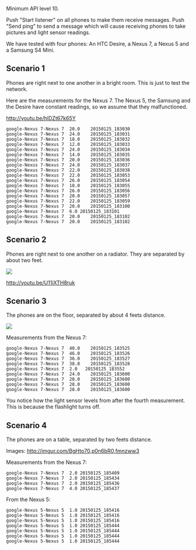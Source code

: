 Minimum API level 10.

Push "Start listener" on all phones to make them receive messages.
Push "Send ping" to send a message which will cause receiving phones to take pictures and light sensor readings.

We have tested with four phones: An HTC Desire, a Nexus 7, a Nexus 5 and a Samsung S4 Mini.

Scenario 1
---

Phones are right next to one another in a bright room. This is just to test the network.

Here are the measurements for the Nexus 7. The Nexus 5, the Samsung and the Desire have constant readings, so we assume that they malfunctioned.

http://youtu.be/hlDZt67k65Y

```
google-Nexus 7-Nexus 7	20.0	20150125_183030
google-Nexus 7-Nexus 7	24.0	20150125_183031
google-Nexus 7-Nexus 7	18.0	20150125_183032
google-Nexus 7-Nexus 7	12.0	20150125_183033
google-Nexus 7-Nexus 7	24.0	20150125_183034
google-Nexus 7-Nexus 7	14.0	20150125_183035
google-Nexus 7-Nexus 7	20.0	20150125_183036
google-Nexus 7-Nexus 7	24.0	20150125_183037
google-Nexus 7-Nexus 7	22.0	20150125_183038
google-Nexus 7-Nexus 7	22.0	20150125_183053
google-Nexus 7-Nexus 7	26.0	20150125_183054
google-Nexus 7-Nexus 7	18.0	20150125_183055
google-Nexus 7-Nexus 7	26.0	20150125_183056
google-Nexus 7-Nexus 7	20.0	20150125_183057
google-Nexus 7-Nexus 7	22.0	20150125_183059
google-Nexus 7-Nexus 7	20.0	20150125_183100
google-Nexus 7-Nexus 7	6.0	20150125_183101
google-Nexus 7-Nexus 7	20.0	20150125_183102
google-Nexus 7-Nexus 7	20.0	20150125_183102
```

Scenario 2
---

Phones are right next to one another on a radiator. They are separated by about two feet.

![](http://i.imgur.com/c9wQt6O.jpg)

http://youtu.be/U11iXTH8ruk

Scenario 3
---

The phones are on the floor, separated by about 4 feets distance.

![](http://i.imgur.com/KYNx284.jpg)

Measurements from the Nexus 7:

```
google-Nexus 7-Nexus 7	40.0	20150125_183525
google-Nexus 7-Nexus 7	46.0	20150125_183526
google-Nexus 7-Nexus 7	36.0	20150125_183527
google-Nexus 7-Nexus 7	38.0	20150125_183528
google-Nexus 7-Nexus 7	2.0   20150125_183552
google-Nexus 7-Nexus 7	24.0	20150125_183600
google-Nexus 7-Nexus 7	28.0	20150125_183600
google-Nexus 7-Nexus 7	28.0	20150125_183600
google-Nexus 7-Nexus 7	28.0	20150125_183600
```

You notice how the light sensor levels from after the fourth measurement. This is because the flashlight turns off.

Scenario 4
---

The phones are on a table, separated by two feets distance.

Images: http://imgur.com/BgHto70,p0n6bR0,fmnzww3

Measurements from the Nexus 7:

```
google-Nexus 7-Nexus 7	2.0	20150125_185409
google-Nexus 7-Nexus 7	2.0	20150125_185434
google-Nexus 7-Nexus 7	2.0	20150125_185436
google-Nexus 7-Nexus 7	4.0	20150125_185437
```

From the Nexus 5:
```
google-Nexus 5-Nexus 5	1.0	20150125_185416
google-Nexus 5-Nexus 5	1.0	20150125_185416
google-Nexus 5-Nexus 5	1.0	20150125_185416
google-Nexus 5-Nexus 5	1.0	20150125_185444
google-Nexus 5-Nexus 5	1.0	20150125_185444
google-Nexus 5-Nexus 5	1.0	20150125_185444
google-Nexus 5-Nexus 5	1.0	20150125_185444
```
